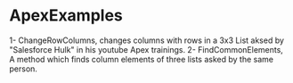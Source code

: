 # ApexExamples
1- ChangeRowColumns, changes columns with rows in a 3x3 List aksed by "Salesforce Hulk" in his youtube Apex trainings.
2- FindCommonElements, A method which finds column elements of three lists asked by the same person.
